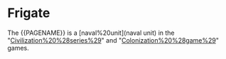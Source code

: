 # Frigate

The {{PAGENAME}} is a [naval%20unit](naval unit) in the "[Civilization%20%28series%29](Civilization)" and "[Colonization%20%28game%29](Colonization)" games.